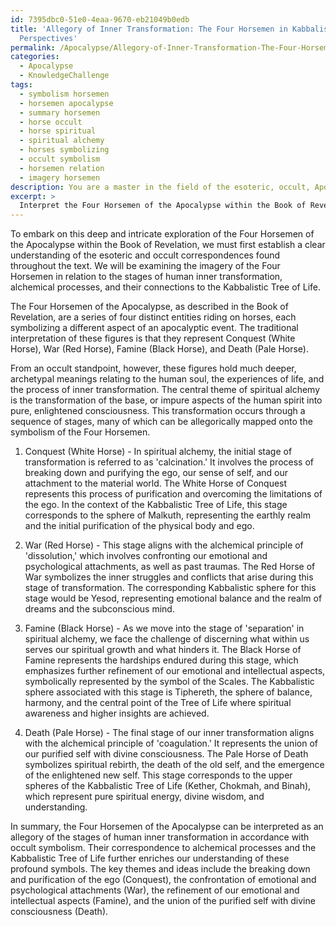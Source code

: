 ```yaml
---
id: 7395dbc0-51e0-4eaa-9670-eb21049b0edb
title: 'Allegory of Inner Transformation: The Four Horsemen in Kabbalistic and Alchemical
  Perspectives'
permalink: /Apocalypse/Allegory-of-Inner-Transformation-The-Four-Horsemen-in-Kabbalistic-and-Alchemical-Perspectives/
categories:
  - Apocalypse
  - KnowledgeChallenge
tags:
  - symbolism horsemen
  - horsemen apocalypse
  - summary horsemen
  - horse occult
  - horse spiritual
  - spiritual alchemy
  - horses symbolizing
  - occult symbolism
  - horsemen relation
  - imagery horsemen
description: You are a master in the field of the esoteric, occult, Apocalypse and Education. You are a writer of tests, challenges, books and deep knowledge on Apocalypse for initiates and students to gain deep insights and understanding from. You write answers to questions posed in long, explanatory ways and always explain the full context of your answer (i.e., related concepts, formulas, examples, or history), as well as the step-by-step thinking process you take to answer the challenges. Be rigorous and thorough, and summarize the key themes, ideas, and conclusions at the end.
excerpt: > 
  Interpret the Four Horsemen of the Apocalypse within the Book of Revelation according to occult spiritual symbolism and explain their correspondence to the stages of human inner transformation, drawing upon supporting knowledge from alchemical processes and the Kabbalistic Tree of Life.
---
```

To embark on this deep and intricate exploration of the Four Horsemen of the Apocalypse within the Book of Revelation, we must first establish a clear understanding of the esoteric and occult correspondences found throughout the text. We will be examining the imagery of the Four Horsemen in relation to the stages of human inner transformation, alchemical processes, and their connections to the Kabbalistic Tree of Life.

The Four Horsemen of the Apocalypse, as described in the Book of Revelation, are a series of four distinct entities riding on horses, each symbolizing a different aspect of an apocalyptic event. The traditional interpretation of these figures is that they represent Conquest (White Horse), War (Red Horse), Famine (Black Horse), and Death (Pale Horse).

From an occult standpoint, however, these figures hold much deeper, archetypal meanings relating to the human soul, the experiences of life, and the process of inner transformation. The central theme of spiritual alchemy is the transformation of the base, or impure aspects of the human spirit into pure, enlightened consciousness. This transformation occurs through a sequence of stages, many of which can be allegorically mapped onto the symbolism of the Four Horsemen.

1. Conquest (White Horse) - In spiritual alchemy, the initial stage of transformation is referred to as 'calcination.' It involves the process of breaking down and purifying the ego, our sense of self, and our attachment to the material world. The White Horse of Conquest represents this process of purification and overcoming the limitations of the ego. In the context of the Kabbalistic Tree of Life, this stage corresponds to the sphere of Malkuth, representing the earthly realm and the initial purification of the physical body and ego.

2. War (Red Horse) - This stage aligns with the alchemical principle of 'dissolution,' which involves confronting our emotional and psychological attachments, as well as past traumas. The Red Horse of War symbolizes the inner struggles and conflicts that arise during this stage of transformation. The corresponding Kabbalistic sphere for this stage would be Yesod, representing emotional balance and the realm of dreams and the subconscious mind.

3. Famine (Black Horse) - As we move into the stage of 'separation' in spiritual alchemy, we face the challenge of discerning what within us serves our spiritual growth and what hinders it. The Black Horse of Famine represents the hardships endured during this stage, which emphasizes further refinement of our emotional and intellectual aspects, symbolically represented by the symbol of the Scales. The Kabbalistic sphere associated with this stage is Tiphereth, the sphere of balance, harmony, and the central point of the Tree of Life where spiritual awareness and higher insights are achieved.

4. Death (Pale Horse) - The final stage of our inner transformation aligns with the alchemical principle of 'coagulation.' It represents the union of our purified self with divine consciousness. The Pale Horse of Death symbolizes spiritual rebirth, the death of the old self, and the emergence of the enlightened new self. This stage corresponds to the upper spheres of the Kabbalistic Tree of Life (Kether, Chokmah, and Binah), which represent pure spiritual energy, divine wisdom, and understanding.

In summary, the Four Horsemen of the Apocalypse can be interpreted as an allegory of the stages of human inner transformation in accordance with occult symbolism. Their correspondence to alchemical processes and the Kabbalistic Tree of Life further enriches our understanding of these profound symbols. The key themes and ideas include the breaking down and purification of the ego (Conquest), the confrontation of emotional and psychological attachments (War), the refinement of our emotional and intellectual aspects (Famine), and the union of the purified self with divine consciousness (Death).
